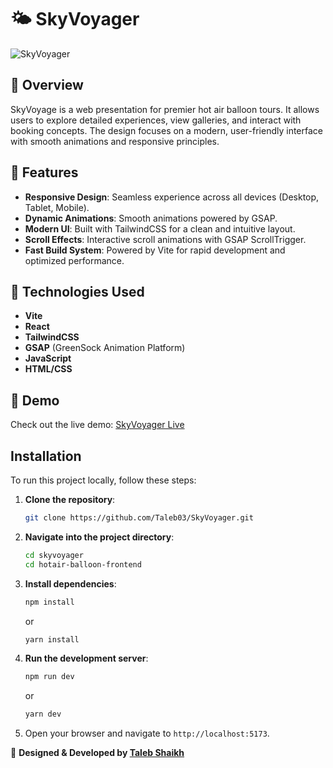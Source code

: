 # 🌤️ SkyVoyager

![SkyVoyager](https://github.com/user-attachments/assets/a38de5f4-1ac1-464f-8887-5d1cb2cb38bf)


## 📝 Overview

SkyVoyage is a web presentation for premier hot air balloon tours. It allows users to explore detailed experiences, view galleries, and interact with booking concepts. The design focuses on a modern, user-friendly interface with smooth animations and responsive principles.

## 🌟 Features

-   **Responsive Design**: Seamless experience across all devices (Desktop, Tablet, Mobile).
-   **Dynamic Animations**: Smooth animations powered by GSAP.
-   **Modern UI**: Built with TailwindCSS for a clean and intuitive layout.
-   **Scroll Effects**: Interactive scroll animations with GSAP ScrollTrigger.
-   **Fast Build System**: Powered by Vite for rapid development and optimized performance.

## 🔧 Technologies Used

-   **Vite**
-   **React**
-   **TailwindCSS**
-   **GSAP** (GreenSock Animation Platform)
-   **JavaScript**
-   **HTML/CSS**

## 🎥 Demo

Check out the live demo: [SkyVoyager Live](https://skyvoyager.netlify.app/)

## Installation

To run this project locally, follow these steps:

1.  **Clone the repository**:
    ```bash
    git clone https://github.com/Taleb03/SkyVoyager.git
    ```
2.  **Navigate into the project directory**:
    ```bash
    cd skyvoyager
    cd hotair-balloon-frontend
    ```
3.  **Install dependencies**:
    ```bash
    npm install
    ```
    or
    ```bash
    yarn install
    ```
4.  **Run the development server**:
    ```bash
    npm run dev
    ```
    or
    ```bash
    yarn dev
    ```
5.  Open your browser and navigate to `http://localhost:5173`.

🎨 **Designed & Developed by [Taleb Shaikh](https://github.com/Taleb03)** 
